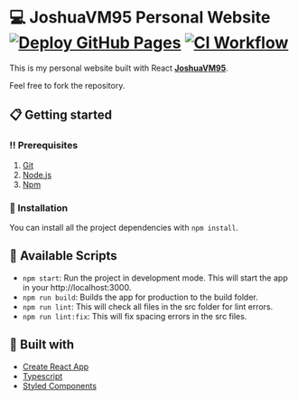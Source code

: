 # :computer: JoshuaVM95 Personal Website [![Deploy GitHub Pages](https://github.com/JoshuaVM95/JoshuaVM95.github.io/actions/workflows/push.yml/badge.svg)](https://github.com/JoshuaVM95/JoshuaVM95.github.io/actions/workflows/push.yml) [![CI Workflow](https://github.com/JoshuaVM95/JoshuaVM95.github.io/actions/workflows/pull_request.yml/badge.svg)](https://github.com/JoshuaVM95/JoshuaVM95.github.io/actions/workflows/pull_request.yml)

This is my personal website built with React **[JoshuaVM95](https://JoshuaVM95.github.io)**.

Feel free to fork the repository.

## :clipboard: Getting started

### :bangbang: Prerequisites

1. [Git](https://git-scm.com/)
2. [Node.js](https://nodejs.org/en/)
3. [Npm](https://www.npmjs.com/)

### :wrench: Installation

You can install all the project dependencies with `npm install`.

## :electric_plug: Available Scripts

-   `npm start`: Run the project in development mode. This will start the app in your http://localhost:3000.
-   `npm run build`: Builds the app for production to the build folder.
-   `npm run lint`: This will check all files in the src folder for lint errors.
-   `npm run lint:fix`: This will fix spacing errors in the src files.

## :hammer: Built with

-   [Create React App](https://github.com/facebook/create-react-app)
-   [Typescript](https://www.typescriptlang.org/)
-   [Styled Components](https://styled-components.com/)
